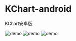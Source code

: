 # KChart-android
KChart安卓版

![demo](http://www.uxiaowo.com/kchart/device-2016-06-07-185508.png)
![demo](http://www.uxiaowo.com/kchart/device-2016-06-08-150825.png)
![demo](http://www.uxiaowo.com/kchart/device-2016-06-08-163306.png)
